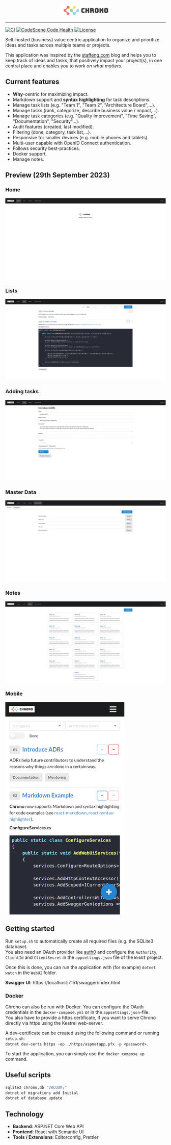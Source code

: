 <p align="center">
  <img height="40" width="165" src="./src/Chrono/ClientApp/public/chrono.png" />
</p>

---

[![CI](https://github.com/philipp-meier/Chrono/actions/workflows/dotnet.yml/badge.svg)](https://github.com/philipp-meier/Chrono/actions/workflows/dotnet.yml)
[![CodeScene Code Health](https://codescene.io/projects/41477/status-badges/code-health)](https://codescene.io/projects)
[![License](https://img.shields.io/badge/License-Apache_2.0-blue.svg)](https://github.com/philipp-meier/Chrono/blob/main/LICENSE)

Self-hosted (business) value centric application to organize and prioritize ideas and tasks across multiple teams
or projects.

This application was inspired by the [staffeng.com](https://staffeng.com/guides/work-on-what-matters/) blog and helps
you to keep track of ideas and tasks, that positively impact your project(s), in one central place and
enables you to _work on what matters_.

## Current features

- **Why**-centric for maximizing impact.
- Markdown support and **syntax highlighting** for task descriptions.
- Manage task lists (e.g. "Team 1", "Team 2", "Architecture Board",...).
- Manage tasks (rank, categorize, describe business value / impact,...).
- Manage task categories (e.g. "Quality Improvement", "Time Saving", "Documentation", "Security"...).
- Audit features (created, last modified).
- Filtering (done, category, task list,...).
- Responsive for smaller devices (e.g. mobile phones and tablets).
- Multi-user capable with OpenID Connect authentication.
- Follows security best-practices.
- Docker support.
- Manage notes.

## Preview (29th September 2023)

### Home

<kbd><img src="./static/Start.png" alt="Home"></kbd>

### Lists

<kbd><img src="./static/List.png" alt="Lists"></kbd>

### Adding tasks

<kbd><img src="./static/AddTask.png" alt="Adding tasks"></kbd>

### Master Data

<kbd><img src="./static/MasterData.png" alt="Master Data"></kbd>

### Notes

<kbd><img src="./static/Notes.png" alt="Notes"></kbd>

### Mobile

<kbd><img src="./static/Mobile.png" alt="Mobile"></kbd>

## Getting started

Run `setup.sh` to automatically create all required files (e.g. the SQLite3 database).  
You also need an OAuth provider like [auth0](https://auth0.com) and configure the `Authority`, `ClientId`
and `ClientSecret` in the `appsettings.json` file of the `WebUI` project.

Once this is done, you can run the application with (for example) `dotnet watch` in the `WebUI` folder.

**Swagger UI**: https://localhost:7151/swagger/index.html

### Docker

Chrono can also be run with Docker. You can configure the OAuth credentials in the `docker-compose.yml` or in
the `appsettings.json`-file.  
You also have to provide a https certificate, if you want to serve Chrono directly via https using the Kestrel
web-server.

A dev-certificate can be created using the following command or running `setup.sh`:  
`dotnet dev-certs https -ep ./https/aspnetapp.pfx -p <password>`.

To start the application, you can simply use the `docker compose up` command.

## Useful scripts

```sh
sqlite3 chrono.db "VACUUM;"
dotnet ef migrations add Initial 
dotnet ef database update
```

## Technology

- **Backend**: ASP.NET Core Web API
- **Frontend**: React with Semantic UI
- **Tools / Extensions**: Editorconfig, Prettier
